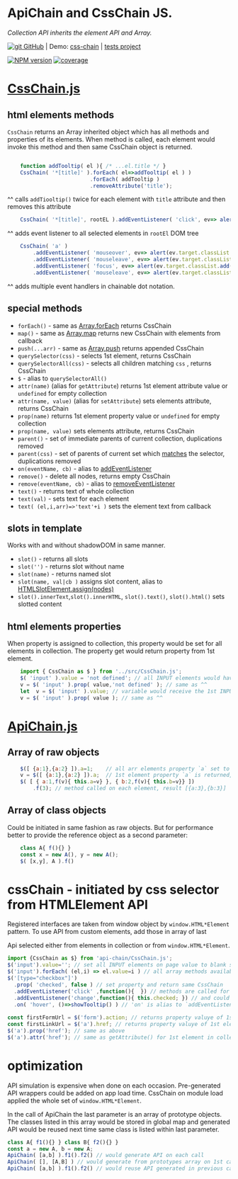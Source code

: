 # ApiChain and CssChain JS. 
_Collection API inherits the element API and Array._

[![git][github-image] GitHub](https://github.com/sashafirsov/css-chain)
| Demo: [css-chain](https://unpkg.com/css-chain-test@1.0.7/dist/demo.html)
| [tests project](https://github.com/sashafirsov/css-chain-test) 

[![NPM version][npm-image]][npm-url] [![coverage][coverage-image]][coverage-url]

# [CssChain.js](./CssChain.js)
## html elements methods
`CssChain` returns an Array inherited object which has all methods and properties of its elements.
When method is called, each element would invoke this method and then same CssChain object is returned.
```js

    function addTooltip( el ){ /* ...el.title */ }
    CssChain( '*[title]' ).forEach( el=>addTooltip( el ) )
                          .forEach( addTooltip )
                          .removeAttribute('title');
```
^^ calls `addTiooltip()` twice for each element with `title` attribute and then removes this attribute
```js
    CssChain( '*[title]', rootEL ).addEventListener( 'click', ev=> alert(ev.target.title) );
```
^^ adds event listener to all selected elements in `rootEl` DOM tree
```js
    CssChain( 'a' )
        .addEventListener( 'mouseover', ev=> alert(ev.target.classList.add('hovered') ) )
        .addEventListener( 'mouseleave', ev=> alert(ev.target.classList.remove('hovered') ) )
        .addEventListener( 'focus', ev=> alert(ev.target.classList.add('focused') ) )
        .addEventListener( 'mouseleave', ev=> alert(ev.target.classList.remove('focused') ) )
```
^^ adds multiple event handlers in chainable dot notation.

## special methods
* `forEach()` - same as [Array.forEach](https://developer.mozilla.org/en-US/docs/Web/JavaScript/Reference/Global_Objects/Array/forEach)
  returns CssChain
* `map()` - same as [Array.map](https://developer.mozilla.org/en-US/docs/Web/JavaScript/Reference/Global_Objects/Array/map)
  returns new CssChain with elements from callback
* `push(...arr)` - same as [Array.push](https://developer.mozilla.org/en-US/docs/Web/JavaScript/Reference/Global_Objects/Array/map)
  returns appended CssChain
* `querySelector(css)` - selects 1st element, returns CssChain
* `querySelectorAll(css)` - selects all children matching `css` , returns CssChain
* `$` - alias to `querySelectorAll()`
* `attr(name)` (alias for `getAttribute`) returns 1st element attribute value or `undefined` for empty collection
* `attr(name, value)` (alias for `setAttribute`) sets elements attribute, returns CssChain
* `prop(name)`  returns 1st element property value or `undefined` for empty collection
* `prop(name, value)`  sets elements attribute, returns CssChain
* `parent()` - set of immediate parents of current collection, duplications removed
* `parent(css)` - set of parents of current set which 
  [matches](https://developer.mozilla.org/en-US/docs/Web/API/Element/matches)
  the selector, duplications removed
* `on(eventName, cb)` - alias to [addEventListener](https://developer.mozilla.org/en-US/docs/Web/API/EventTarget/addEventListener)
* `remove()` - delete all nodes, returns empty CssChain
* `remove(eventName, cb)` - alias to [removeEventListener](https://developer.mozilla.org/en-US/docs/Web/API/EventTarget/removeEventListener)
* `text()` - returns text of whole collection
* `text(val)` - sets text for each element
* `text( (el,i,arr)=>'text'+i )` sets the element text from callback

## slots in template
Works with and without shadowDOM in same manner. 
* `slot()` - returns all slots
* `slot('')` - returns slot without name
* `slot(name)` - returns named slot
* `slot(name, val|cb )` assigns slot content, alias to [HTMLSlotElement.assign(nodes)](https://developer.mozilla.org/en-US/docs/Web/API/HTMLSlotElement/assign)
* `slot().innerText`,`slot().innerHTML`, `slot().text()`, `slot().html()` sets slotted content

## html elements properties
When property is assigned to collection, this property would be set for all elements in collection.
The property get would return property from 1st element.
```js
    import { CssChain as $ } from '../src/CssChain.js';
    $( 'input' ).value = 'not defined'; // all INPUT elements would have new value set
    v = $( 'input' ).prop( value,'not defined' ); // same as ^^
    let  v = $( 'input' ).value; // variable would receive the 1st INPUT element value
    v = $( 'input' ).prop( value ); // same as ^^
```
# [ApiChain.js](./ApiChain.js)
## Array of raw objects
```js
    $([ {a:1},{a:2} ]).a=1;    // all arr elements property `a` set to 1
    v = $([ {a:1},{a:2} ]).a;  // 1st element property `a` is returned, i.e. 1
    $( [ { a:1,f(v){ this.a=v} }, { b:2,f(v){ this.b=v}} ])
        .f(3); // method called on each element, result [{a:3},{b:3}]
```
## Array of class objects
Could be initiated in same fashion as raw objects.
But for performance better to provide the reference object as a second parameter:
```js
    class A{ f(){} }
    const x = new A(), y = new A();
    $( [x,y], A ).f()
```
# cssChain - initiated by css selector from HTMLElement API
Registered interfaces are taken from window object by `window.HTML*Element` pattern. 
To use API from custom elements, add those in array of last 


Api selected either from elements in collection or from `window.HTML*Element`.
```js
import {CssChain as $} from 'api-chain/CssChain.js';
$('input').value=''; // set all INPUT elements on page value to blank string
$('input').forEach( (el,i) => el.value=i ) // all array methods available
$('[type="checkbox"]')
  .prop( 'checked', false ) // set property and return same CssChain 
  .addEventListener('click' ,function(){  }) // methods are called for each element
  .addEventListener('change',function(){ this.checked; }) // and could be chained
  .on( 'hover', ()=>showTooltip() ) // 'on' is alias to `addEventListener`
  
const firstFormUrl = $('form').action; // returns property valuye of 1st element in collection.
const firstLinkUrl = $('a').href; // returns property valuye of 1st element in collection.
$('a').prop('href'); // same as above
$('a').attr('href'); // same as getAttribute() for 1st element in collection

```

# optimization
API simulation is expensive when done on each occasion. Pre-generated API wrappers could be added on app load time. CssChain on module load applied the whole set of `window.HTML*Element`. 

In the call of ApiChain the last parameter is an array of prototype objects. The classes listed in this array would be stored in global map and generated API would be reused next time same class is listed within last parameter.

```js
class A{ f1(){} } class B{ f2(){} }
const a = new A, b = new A;
ApiChain( [a,b] ).f1().f2() // would generate API on each call
ApiChain( [], [A,B] ) // would generate from prototypes array on 1st call
ApiChain( [a,b] ).f1().f2() // would reuse API generated in previous call
```

[github-image]:   https://cdnjs.cloudflare.com/ajax/libs/octicons/8.5.0/svg/mark-github.svg
[npm-image]:      https://img.shields.io/npm/v/css-chain.svg
[npm-url]:        https://npmjs.org/package/css-chain
[coverage-image]: https://unpkg.com/css-chain-test@1.0.7/coverage/coverage.svg
[coverage-url]:   https://unpkg.com/css-chain-test@1.0.7/coverage/lcov-report/index.html
